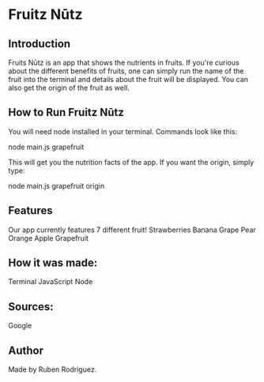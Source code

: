 # Fruitz Nūtz
## Introduction
Fruits Nūtz is an app that shows the nutrients in fruits. If you're curious about the different benefits of fruits, one can simply run the name of the fruit into the terminal and details about the fruit will be displayed. You can also get the origin of the fruit as well.

## How to Run Fruitz Nūtz
You will need node installed in your terminal. Commands look like this:

node main.js grapefruit 

This will get you the nutrition facts of the app. If you want the origin, simply type:

node main.js grapefruit origin




## Features
Our app currently features 7 different fruit!
Strawberries
Banana
Grape
Pear
Orange
Apple
Grapefruit

## How it was made:
Terminal
JavaScript
Node

## Sources:
Google

## Author
Made by Ruben Rodriguez.



